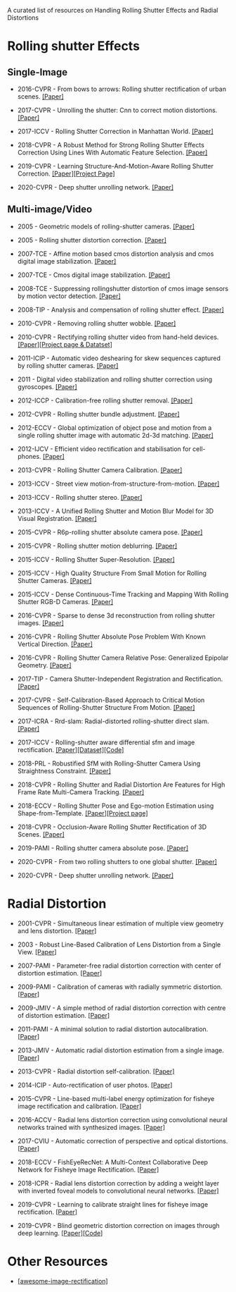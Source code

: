 A curated list of resources on Handling Rolling Shutter Effects and Radial Distortions

# Rolling shutter Effects

## Single-Image

- 2016-CVPR - From bows to arrows: Rolling shutter rectification of urban scenes. [[Paper]](http://openaccess.thecvf.com/content_cvpr_2016/html/Rengarajan_From_Bows_to_CVPR_2016_paper.html)

- 2017-CVPR - Unrolling the shutter: Cnn to correct motion distortions. [[Paper]](http://openaccess.thecvf.com/content_cvpr_2017/html/Rengarajan_Unrolling_the_Shutter_CVPR_2017_paper.html)

- 2017-ICCV - Rolling Shutter Correction in Manhattan World. [[Paper]](http://openaccess.thecvf.com/content_iccv_2017/html/Purkait_Rolling_Shutter_Correction_ICCV_2017_paper.html)

- 2018-CVPR - A Robust Method for Strong Rolling Shutter Effects Correction Using Lines With Automatic Feature Selection. [[Paper]](http://openaccess.thecvf.com/content_cvpr_2018/html/Lao_A_Robust_Method_CVPR_2018_paper.html)

- 2019-CVPR - Learning Structure-And-Motion-Aware Rolling Shutter Correction. [[Paper]](http://openaccess.thecvf.com/content_CVPR_2019/html/Zhuang_Learning_Structure-And-Motion-Aware_Rolling_Shutter_Correction_CVPR_2019_paper.html)[[Project Page]](http://www.nec-labs.com/~mas/SMARSC/)

- 2020-CVPR - Deep shutter unrolling network. [[Paper]]()


## Multi-image/Video

- 2005 - Geometric models of rolling-shutter cameras. [[Paper]](https://arxiv.org/abs/cs/0503076) 

- 2005 - Rolling shutter distortion correction. [[Paper]](https://www.spiedigitallibrary.org/conference-proceedings-of-spie/5960/59603V/Rolling-shutter-distortion-correction/10.1117/12.632671.full) 

- 2007-TCE - Affine motion based cmos distortion analysis and cmos digital image stabilization. [[Paper]](http://citeseerx.ist.psu.edu/viewdoc/download?doi=10.1.1.820.1301&rep=rep1&type=pdf)

- 2007-TCE - Cmos digital image stabilization. [[Paper]](https://www.researchgate.net/profile/Ki_Sang_Hong/publication/3183226_CMOS_digital_image_stabilization/links/55d480df08ae0a3417246a7c/CMOS-digital-image-stabilization.pdf)

- 2008-TCE - Suppressing rollingshutter distortion of cmos image sensors by motion vector detection. [[Paper]](https://www.researchgate.net/profile/Chong-Min_Kyung/publication/224358736_Suppressing_Rolling-Shutter_Distortion_of_CMOS_Image_Sensors_by_Motion_Vector_Detection/links/00b495219bbfdeb1b1000000/Suppressing-Rolling-Shutter-Distortion-of-CMOS-Image-Sensors-by-Motion-Vector-Detection.pdf)

- 2008-TIP - Analysis and compensation of rolling shutter effect. [[Paper]](http://citeseerx.ist.psu.edu/viewdoc/download?doi=10.1.1.493.2766&rep=rep1&type=pdf)

- 2010-CVPR - Removing rolling shutter wobble. [[Paper]](https://www.microsoft.com/en-us/research/wp-content/uploads/2010/03/main.pdf)

- 2010-CVPR - Rectifying rolling shutter video from hand-held devices. [[Paper]](https://www.cvl.isy.liu.se/research/datasets/rs-dataset/0382.pdf)[[Project page & Datatset]](https://www.cvl.isy.liu.se/research/datasets/rs-dataset/)

- 2011-ICIP - Automatic video deshearing for skew sequences captured by rolling shutter cameras. [[Paper]](https://projet.liris.cnrs.fr/imagine/pub/proceedings/ICIP-2011/papers/1569409231.pdf)

- 2011 - Digital video stabilization and rolling shutter correction using gyroscopes. [[Paper]](https://projet.liris.cnrs.fr/imagine/pub/proceedings/ICIP-2011/papers/1569409231.pdf)

- 2012-ICCP - Calibration-free rolling shutter removal. [[Paper]](https://smartech.gatech.edu/bitstream/handle/1853/48740/2012-Grundmann-CRSR.pdf?sequence=1&isAllowed=y)

- 2012-CVPR - Rolling shutter bundle adjustment. [[Paper]](http://users.isy.liu.se/cvl/perfo/papers/hedborg_cvpr12.pdf)

- 2012-ECCV - Global optimization of object pose and motion from a single rolling shutter image with automatic 2d-3d matching. [[Paper]](https://magerand.fr/public/Publications/ECCV12.pdf)

- 2012-IJCV - Efficient video rectification and stabilisation for cell-phones. [[Paper]](https://idp.springer.com/authorize/casa?redirect_uri=https://link.springer.com/content/pdf/10.1007/s11263-011-0465-8.pdf&casa_token=LkIfIK_iEFEAAAAA:fimMIBjrcp5_ieWzVazw01Uf0n0IimeqrnC8A2wuTbQGqDrXPCMi5tU00YCYB8VBhYqbt0GTt5QLW3VC)

- 2013-CVPR - Rolling Shutter Camera Calibration. [[Paper]](http://openaccess.thecvf.com/content_cvpr_2013/html/Oth_Rolling_Shutter_Camera_2013_CVPR_paper.html)

- 2013-ICCV - Street view motion-from-structure-from-motion. [[Paper]](http://openaccess.thecvf.com/content_iccv_2013/html/Klingner_Street_View_Motion-from-Structure-from-Motion_2013_ICCV_paper.html)

- 2013-ICCV - Rolling shutter stereo. [[Paper]](http://openaccess.thecvf.com/content_iccv_2013/html/Saurer_Rolling_Shutter_Stereo_2013_ICCV_paper.html)

- 2013-ICCV - A Unified Rolling Shutter and Motion Blur Model for 3D Visual Registration. [[Paper]](http://openaccess.thecvf.com/content_iccv_2013/html/Meilland_A_Unified_Rolling_2013_ICCV_paper.html)

- 2015-CVPR - R6p-rolling shutter absolute camera pose. [[Paper]](http://openaccess.thecvf.com/content_cvpr_2015/html/Albl_R6P_-_Rolling_2015_CVPR_paper.html)

- 2015-CVPR - Rolling shutter motion deblurring. [[Paper]](http://openaccess.thecvf.com/content_cvpr_2015/html/Su_Rolling_Shutter_Motion_2015_CVPR_paper.html)

- 2015-ICCV - Rolling Shutter Super-Resolution. [[Paper]](http://openaccess.thecvf.com/content_iccv_2015/html/Punnappurath_Rolling_Shutter_Super-Resolution_ICCV_2015_paper.html)

- 2015-ICCV - High Quality Structure From Small Motion for Rolling Shutter Cameras. [[Paper]](http://openaccess.thecvf.com/content_iccv_2015/html/Im_High_Quality_Structure_ICCV_2015_paper.html)

- 2015-ICCV - Dense Continuous-Time Tracking and Mapping With Rolling Shutter RGB-D Cameras. [[Paper]](http://openaccess.thecvf.com/content_iccv_2015/html/Kerl_Dense_Continuous-Time_Tracking_ICCV_2015_paper.html)

- 2016-CVPR - Sparse to dense 3d reconstruction from rolling shutter images. [[Paper]](http://openaccess.thecvf.com/content_cvpr_2016/html/Saurer_Sparse_to_Dense_CVPR_2016_paper.html)

- 2016-CVPR - Rolling Shutter Absolute Pose Problem With Known Vertical Direction. [[Paper]](http://openaccess.thecvf.com/content_cvpr_2016/html/Albl_Rolling_Shutter_Absolute_CVPR_2016_paper.html)

- 2016-CVPR - Rolling Shutter Camera Relative Pose: Generalized Epipolar Geometry. [[Paper]](http://openaccess.thecvf.com/content_cvpr_2016/html/Dai_Rolling_Shutter_Camera_CVPR_2016_paper.html)

- 2017-TIP - Camera Shutter-Independent Registration and Rectification. [[Paper]](https://ieeexplore.ieee.org/document/8241859)

- 2017-CVPR - Self-Calibration-Based Approach to Critical Motion Sequences of Rolling-Shutter Structure From Motion. [[Paper]](http://openaccess.thecvf.com/content_cvpr_2017/html/Ito_Self-Calibration-Based_Approach_to_CVPR_2017_paper.html)

- 2017-ICRA - Rrd-slam: Radial-distorted rolling-shutter direct slam. [[Paper]](https://ieeexplore.ieee.org/abstract/document/7989602/)

- 2017-ICCV - Rolling-shutter aware differential sfm and image rectification. [[Paper]](http://openaccess.thecvf.com/content_iccv_2017/html/Zhuang_Rolling-Shutter-Aware_Differential_SfM_ICCV_2017_paper.html)[[Dataset]](https://bbzh.github.io/document/data.rar)[[Code]](https://github.com/ThomasZiegler/RS-aware-differential-SfM)

- 2018-PRL - Robustified SfM with Rolling-Shutter Camera Using Straightness Constraint. [[Paper]](https://www.sciencedirect.com/science/article/abs/pii/S0167865518301247)

- 2018-CVPR - Rolling Shutter and Radial Distortion Are Features for High Frame Rate Multi-Camera Tracking. [[Paper]](http://openaccess.thecvf.com/content_cvpr_2018/html/Bapat_Rolling_Shutter_and_CVPR_2018_paper.html)

- 2018-ECCV - Rolling Shutter Pose and Ego-motion Estimation using Shape-from-Template. [[Paper]](http://openaccess.thecvf.com/content_ECCV_2018/html/Yizhen_Lao_Rolling_Shutter_Pose_ECCV_2018_paper.html)[[Project page]](https://yizhenlao.github.io/)

- 2018-CVPR - Occlusion-Aware Rolling Shutter Rectification of 3D Scenes. [[Paper]](http://openaccess.thecvf.com/content_cvpr_2018/html/Vasu_Occlusion-Aware_Rolling_Shutter_CVPR_2018_paper.html)

- 2019-PAMI - Rolling shutter camera absolute pose. [[Paper]](https://ieeexplore.ieee.org/document/8621045)

- 2020-CVPR - From two rolling shutters to one global shutter. [[Paper]]()

- 2020-CVPR - Deep shutter unrolling network. [[Paper]]()

# Radial Distortion

+ 2001-CVPR - Simultaneous linear estimation of multiple view geometry and lens distortion. [[Paper]](http://www.robots.ox.ac.uk/~vgg/publications/papers/fitzgibbon01b.pdf)

+ 2003 - Robust Line-Based Calibration of Lens Distortion from a Single View. [[Paper]](http://citeseerx.ist.psu.edu/viewdoc/download?doi=10.1.1.12.6792&rep=rep1&type=pdf)

+ 2007-PAMI - Parameter-free radial distortion correction with center of distortion estimation. [[Paper]](http://citeseerx.ist.psu.edu/viewdoc/download?doi=10.1.1.424.2661&rep=rep1&type=pdf)

+ 2009-PAMI -  Calibration of cameras with radially symmetric distortion. [[Paper]](https://hal.inria.fr/inria-00524395/document)

+ 2009-JMIV - A simple method of radial distortion correction with centre of distortion estimation. [[Paper]](https://link.springer.com/article/10.1007/s10851-009-0162-1)

+ 2011-PAMI - A minimal solution to radial distortion autocalibration. [[Paper]](https://www.researchgate.net/profile/Zuzana_Kukelova/publication/224236776_A_Minimal_Solution_to_Radial_Distortion_Autocalibration/links/00b7d51ffa8e0969c9000000/A-Minimal-Solution-to-Radial-Distortion-Autocalibration.pdf)

+ 2013-JMIV - Automatic radial distortion estimation from a single image. [[Paper]](https://link.springer.com/article/10.1007/s10851-012-0342-2)

+ 2013-CVPR - Radial distortion self-calibration. [[Paper]](https://www.cv-foundation.org/openaccess/content_cvpr_2013/papers/Brito_Radial_Distortion_Self-Calibration_2013_CVPR_paper.pdf)

+ 2014-ICIP - Auto-rectification of user photos. [[Paper]](https://static.googleusercontent.com/media/research.google.com/en//pubs/archive/42532.pdf)

+ 2015-CVPR - Line-based multi-label energy optimization for fisheye image rectification and calibration. [[Paper]](http://openaccess.thecvf.com/content_cvpr_2015/papers/Zhang_Line-Based_Multi-Label_Energy_2015_CVPR_paper.pdf)

+ 2016-ACCV - Radial lens distortion correction using convolutional neural networks trained with synthesized images. [[Paper]](https://link.springer.com/chapter/10.1007/978-3-319-54187-7_3)

+ 2017-CVIU - Automatic correction of perspective and optical distortions. [[Paper]](https://www.sciencedirect.com/science/article/pii/S107731421730111X)

+ 2018-ECCV - FishEyeRecNet: A Multi-Context Collaborative Deep Network for Fisheye Image Rectification. [[Paper]](http://openaccess.thecvf.com/content_ECCV_2018/html/Xiaoqing_Yin_FishEyeRecNet_A_Multi-Context_ECCV_2018_paper.html)

+ 2018-ICPR - Radial lens distortion correction by adding a weight layer with inverted foveal models to convolutional neural networks. [[Paper]](https://ieeexplore.ieee.org/document/8545218)

+ 2019-CVPR - Learning to calibrate straight lines for fisheye image rectification. [[Paper]](https://arxiv.org/abs/1904.09856)

+ 2019-CVPR - Blind geometric distortion correction on images through deep learning. [[Paper]](https://arxiv.org/abs/1909.03459)[[Code]](https://github.com/xiaoyu258/GeoProj)

# Other Resources

+ [[awesome-image-rectification]](https://github.com/Mckinsey666/awesome-image-rectification)
